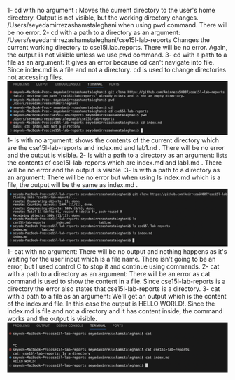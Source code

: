 1- cd with no argument : Moves the current directory to the user's home directory. Output is not visible, but the working directory changes. /Users/seyedamirrezashamstaleghani when using pwd command. There will be no error.
2- cd with a path to a directory as an argument: /Users/seyedamirrezashamstaleghani/cse15l-lab-reports      Changes the current working directory to cse15l.lab.reports. There will be no error. Again, the output is not visible unless we use pwd command.
3- cd with a path to a file as an argument: It gives an error because cd can't navigate into file. Since index.md is a file and not a directory. cd is used to change directories not accessing files.
![Image](cd-command.jpg)
1- ls with no argument: shows the contents of the current directory which are the cse15l-lab-reports
and index.md and lab1.nd . There will be no error and the output is visible.
2- ls with a path to a directory as an argument: lists the contents of cse15l-lab-reports which are index.md and lab1.md . There will be no error and the output is visible.
3- ls with a path to a directory as an argument: There will be no error but when using ls index.md which is a file, the output will be the same as index.md .
![Image](ls-command.jpg)
1- cat with no argument: There will be no output and nothing happens as it's waiting for the user input which is a file name. There isn't going to be an error, but I used control C to stop it and continue using commands.
2- cat with a path to a directory as an argument: There will be an error as cat command is used to show the content in a file. Since cse15l-lab-reports is a directory the error also states that cse15l-lab-reports is a directory.
3- cat with a path to a file as an argument: We'll get an output which is the content of the index.md file. In this case the output is HELLO WORLD!. Since the index.md is file and not a directory and it has content inside, the command works and the output is visible.
![Image](cat-command.jpg)
